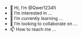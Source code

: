- 👋 Hi, I’m @Qwer1234fi
- 👀 I’m interested in ...
- 🌱 I’m currently learning ...
- 💞️ I’m looking to collaborate on ...
- 📫 How to reach me ...

<!---
Qwer1234fi/Qwer1234fi is a ✨ special ✨ repository because its `README.md` (this file) appears on your GitHub profile.
You can click the Preview link to take a look at your changes.
--->
